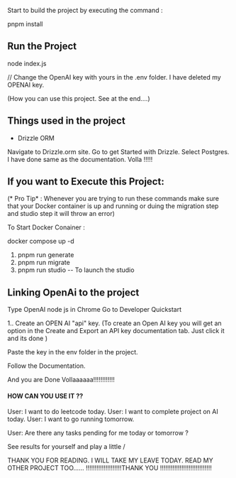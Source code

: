 Start to build the project by executing the command : 

pnpm install 

## Run the Project
node index.js


// Change the OpenAI key with yours in the .env folder. I have deleted my OPENAI key. 


(How you can use this project. See at the end....) 




## Things used in the project 

- Drizzle ORM 


Navigate to Drizzle.orm site. 
Go to get Started with Drizzle. 
Select Postgres. 
I have done same as the documentation. Volla !!!!!


## If you want to Execute this Project: 
(* Pro Tip* : Whenever you are trying to run these commands make sure that your Docker container is up and running or duing the migration step and studio step it will throw an error) 

To Start Docker Conainer : 

docker compose up -d

1. pnpm run generate
2. pnpm run migrate
3. pnpm run studio -- To launch the studio


## Linking OpenAi to the project

Type OpenAI node js in Chrome
Go to Developer Quickstart 

1.. Create an OPEN AI "api" key.
(To create an Open AI key you will get an option in the Create and Export an API key documentation tab. Just click it and its done )

Paste the key in the env folder in the project. 

Follow the Documentation. 

And you are Done Vollaaaaaa!!!!!!!!!!!!




#### HOW CAN YOU USE IT ?? 

User: I want to do leetcode today. 
User: I want to complete project on AI today.
User: I want to go running tomorrow.

User: Are there any tasks pending for me today or tomorrow ? 

See results for yourself and play a little / 



THANK YOU FOR READING. I WILL TAKE MY LEAVE TODAY. READ MY OTHER PROJECT TOO...... 
!!!!!!!!!!!!!!!!!!!!THANK YOU !!!!!!!!!!!!!!!!!!!!!!!!!!!!!